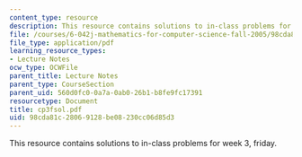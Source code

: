 ```yaml
---
content_type: resource
description: This resource contains solutions to in-class problems for week 3, friday.
file: /courses/6-042j-mathematics-for-computer-science-fall-2005/98cda81c28069128be08230cc06d85d3_cp3fsol.pdf
file_type: application/pdf
learning_resource_types:
- Lecture Notes
ocw_type: OCWFile
parent_title: Lecture Notes
parent_type: CourseSection
parent_uid: 560d0fc0-0a7a-0ab0-26b1-b8fe9fc17391
resourcetype: Document
title: cp3fsol.pdf
uid: 98cda81c-2806-9128-be08-230cc06d85d3
---
```

This resource contains solutions to in-class problems for week 3, friday.

